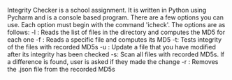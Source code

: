 Integrity Checker is a school assignment. It is written in Python using Pycharm and
is a console based program. There are a few options you can use. Each option must 
begin with the command 'icheck'. The options are as follows:
	-l <directory>: Reads the list of files in the directory and computes the MD5 for each one
        -f <file>: Reads a specific file and computes its MD5
        -t: Tests integrity of the files with recorded MD5s
        -u <file>: Update a file that you have modified after its integrity has been checked
        -s: Scan all files with recorded MD5s. If a difference is found,
              user is asked if they made the change
        -r <file>: Removes the .json file from the recorded MD5s
